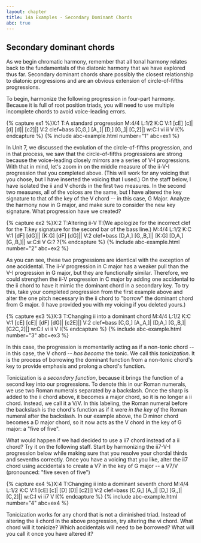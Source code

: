 ```yaml
---
layout: chapter
title: 14a Examples - Secondary Dominant Chords
abc: true
---
```


## Secondary dominant chords

As we begin chromatic harmony, remember that all tonal harmony relates back to the fundamentals of the diatonic harmony that we have explored thus far. Secondary dominant chords share possibly the closest relationship to diatonic progressions and are an obvious extension of circle-of-fifths progressions.

To begin, harmonize the following progression in four-part harmony. Because it is full of root position triads, you will need to use multiple incomplete chords to avoid voice-leading errors.

{% capture ex1 %}X:1
T:A standard progression
M:4/4
L:1/2
K:C
V:1
[cE] [c]| [d] [d]| [c2]|]
V:2 clef=bass
[C,G,] [A,,]| [D,] [G,,]| [C,2]|]
w:C:I vi ii V I{% endcapture %}
{% include abc-example.html number="1" abc=ex1 %}

In Unit 7, we discussed the evolution of the circle-of-fifths progression, and in that process, we saw that the circle-of-fifths progressions are strong because the voice-leading closely mirrors are a series of V-I progressions. With that in mind, let's zoom in on the middle measure of the ii-V-I progression that you completed above. (This will work for any voicing that you chose, but I have inserted the voicing that I used.) On the staff below, I have isolated the ii and V chords in the first two measures. In the second two measures, all of the voices are the same, but I have altered the key signature to that of the key of the V chord -- in this case, G Major. Analyze the harmony now in G major, and make sure to consider the new key signature. What progression have we created? 

{% capture ex2 %}X:2
T:Altering ii-V
T:(We apologize for the incorrect clef for the
T:key signature for the second bar of the bass line.)
M:4/4
L:1/2
K:C
V:1
[dF] [dG]|| [K:G] [dF] [dG]||
V:2 clef=bass
[D,A,] [G,,B,]|| [K:G] [D,A,] [G,,B,]||
w:C:ii V G:? ?{% endcapture %}
{% include abc-example.html number="2" abc=ex2 %}

As you can see, these two progressions are identical with the exception of one accidental. The ii-V progression in C major has a weaker pull than the V-I progression in G major, but they are functionally similar. Therefore, we could strengthen the ii-V progression in C major by adding one accidental to the ii chord to have it mimic the dominant chord in a secondary key. To try this, take your completed progression from the first example above and alter the one pitch necessary in the ii chord to "borrow" the dominant chord from G major. (I have provided you with my voicing if you deleted yours.)

{% capture ex3 %}X:3
T:Changing ii into a dominant chord
M:4/4
L:1/2
K:C
V:1
[cE] [cE]| [dF] [dG]| [c2E]|]
V:2 clef=bass
[C,G,] [A,,A,]| [D,A,] [G,,B,]| [C2C,2]|]
w:C:I vi ii V I{% endcapture %}
{% include abc-example.html number="3" abc=ex3 %}

In this case, the progression is momentarily acting as if a non-tonic chord -- in this case, the V chord -- *has become* the tonic. We call this *tonicization*. It is the process of borrowing the dominant function from a non-tonic chord's key to provide emphasis and prolong a chord's function. 

Tonicization is a *secondary function*, because it brings the function of a second key into our progressions. To denote this in our Roman numerals, we use two Roman numerals separated by a backslash. Once the sharp is added to the ii chord above, it becomes a major chord, so it is no longer a ii chord. Instead, we call it a V/V. In this labeling, the Roman numeral before the backslash is the chord's function as if it were *in the key of* the Roman numeral after the backslash. In our example above, the D minor chord becomes a D major chord, so it now acts as the V chord in the key of G major: a "five of five".

What would happen if we had decided to use a ii7 chord instead of a ii chord? Try it on the following staff. Start by harmonizing the ii7-V-I progression below while making sure that you resolve your chordal thirds and sevenths correctly. Once you have a voicing that you like, alter the ii7 chord using accidentals to create a V7 in the key of G major -- a V7/V (pronounced: "five seven of five")

{% capture ex4 %}X:4
T:Changing ii into a dominant seventh chord
M:4/4
L:1/2
K:C
V:1
[cE] [c]| [D] [D]| [c2]|]
V:2 clef=bass
[C,G,] [A,,]| [D,] [G,,]| [C,2]|]
w:C:I vi ii7 V I{% endcapture %}
{% include abc-example.html number="4" abc=ex4 %}

Tonicization works for any chord that is not a diminished triad. Instead of altering the ii chord in the above progression, try altering the vi chord. What chord will it tonicize? Which accidentals will need to be borrowed? What will you call it once you have altered it? 